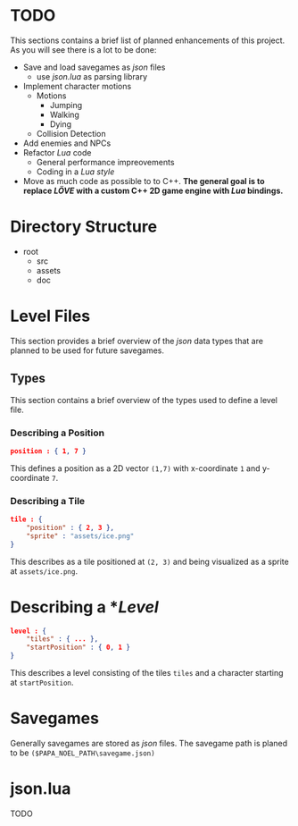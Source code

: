 
# TODO
This sections contains a brief list of planned enhancements of this project. As you will see there is a lot to be done:

* Save and load savegames as *json* files
    * use *json.lua* as parsing library
* Implement character motions
    * Motions
        * Jumping
        * Walking
        * Dying
    * Collision Detection
* Add enemies and NPCs
* Refactor *Lua* code
    * General performance impreovements
    * Coding in a *Lua style*
* Move as much code as possible to to C++. **The general goal is to replace *LÖVE* with a custom C++ 2D game engine with *Lua* bindings.**

# Directory Structure
* root 
    * src
    * assets
    * doc

# Level Files
This section provides a brief overview of the *json* data types that are planned to be used for future savegames.
## Types
This section contains a brief overview of the types used to define a level file.


### Describing a **Position**
```json
position : { 1, 7 }
```
This defines a position as a 2D vector `(1,7)` with x-coordinate `1` and y-coordinate `7`.

### Describing a **Tile**
```json
tile : { 
    "position" : { 2, 3 }, 
    "sprite" : "assets/ice.png"
}
```
This describes as a tile positioned at `(2, 3)` and
being visualized as a sprite at `assets/ice.png`.

# Describing a **Level*
```json
level : {
    "tiles" : { ... },
    "startPosition" : { 0, 1 }
}
```
This describes a level consisting of the tiles `tiles` and a
character starting at `startPosition`.

# Savegames
Generally savegames are stored as *json* files.
The savegame path is planed to be `($PAPA_NOEL_PATH\savegame.json)`

#

# json.lua
TODO